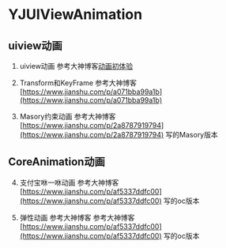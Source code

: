 # YJUIViewAnimation
## uiview动画
1. uiview动画 参考大神博客[动画初体验](https://www.jianshu.com/p/6e326068edeb)

2. Transform和KeyFrame 参考大神博客 [https://www.jianshu.com/p/a071bba99a1b](https://www.jianshu.com/p/a071bba99a1b)

3. Masory约束动画 参考大神博客 [https://www.jianshu.com/p/2a8787919794](https://www.jianshu.com/p/2a8787919794) 写的Masory版本
## CoreAnimation动画
4. 支付宝咻一咻动画 参考大神博客 [https://www.jianshu.com/p/af5337ddfc00](https://www.jianshu.com/p/af5337ddfc00) 写的oc版本 

5. 弹性动画 参考大神博客  参考大神博客 [https://www.jianshu.com/p/af5337ddfc00](https://www.jianshu.com/p/af5337ddfc00) 写的oc版本
